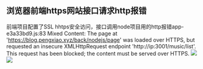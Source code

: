 
## 浏览器前端https网站接口请求http报错
前端项目配置了SSL hhtps安全访问，接口调用node项目用的http报错app-e3a33bd9.js:83 Mixed Content: The page at 'https://blog.pengxiao.xyz/back/nodejs/page' was loaded over HTTPS, but requested an insecure XMLHttpRequest endpoint 'http://ip:3001/music/list'. This request has been blocked; the content must be served over HTTPS.
![](@alias/1684151713722.jpg)
![](@alias/1684151781000.jpg)
